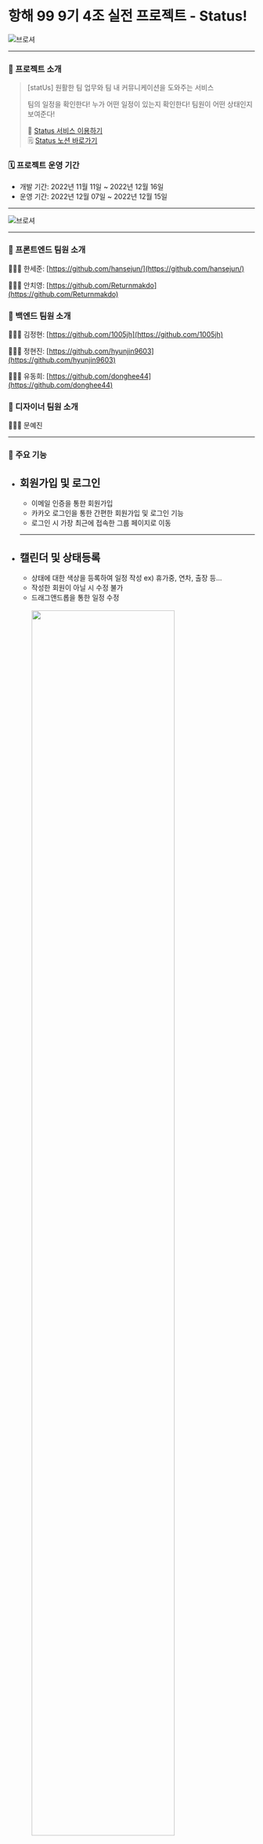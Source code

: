 # 항해 99 9기 4조 실전 프로젝트 - Status!

![브로셔](https://user-images.githubusercontent.com/86880916/206968459-29afd585-0182-40a0-baeb-624c45adce27.png)

---

### 📖 프로젝트 소개

> [statUs] 원활한 팀 업무와 팀 내 커뮤니케이션을 도와주는 서비스
>
> 팀의 일정을 확인한다!
> 누가 어떤 일정이 있는지 확인한다!
> 팀원이 어떤 상태인지 보여준다! <br/>
>
> 🚌 [Status 서비스 이용하기](https://www.status.gift/) <br />
> 🗒 [Status 노션 바로가기](https://obsidian-pig-183.notion.site/statUs-d2e9ed521e204b79ab20263e8823e744) <br />

### 🗓️ 프로젝트 운영 기간

- 개발 기간: 2022년 11월 11일 ~ 2022년 12월 16일
- 운영 기간: 2022년 12월 07일 ~ 2022년 12월 15일
---

![브로셔](https://s3-us-west-2.amazonaws.com/secure.notion-static.com/9d460e99-9cc1-4e9e-b282-b12ebb74bd1f/Untitled.png)

---

### 👥 프론트엔드 팀원 소개

👨🏻‍💻 한세준: [https://github.com/hansejun/](https://github.com/hansejun/)

👨🏻‍💻 안치영: [https://github.com/Returnmakdo](https://github.com/Returnmakdo)

### 👥 백엔드 팀원 소개

👨🏻‍💻 김정현: [https://github.com/1005jh](https://github.com/1005jh)

👨🏻‍💻 정현진: [https://github.com/hyunjin9603](https://github.com/hyunjin9603)

👨🏻‍💻 유동희: [https://github.com/donghee44](https://github.com/donghee44)

### 👥 디자이너 팀원 소개

👨🏻‍💻 문예진

---

### 💚 **주요 기능**

- ## **회원가입 및 로그인** <br>

  - 이메일 인증을 통한 회원가입
  - 카카오 로그인을 통한 간편한 회원가입 및 로그인 기능
  - 로그인 시 가장 최근에 접속한 그룹 페이지로 이동
  <hr/>

- ## **캘린더 및 상태등록** <br>

  - 상태에 대한 색상을 등록하여 일정 작성 ex) 휴가중, 연차, 출장 등...
  - 작성한 회원이 아닐 시 수정 불가
  - 드래그앤드롭을 통한 일정 수정
    <br><br>
    <img src="https://user-images.githubusercontent.com/86880916/207003947-b7e3d38b-98ba-454d-ab3d-c4145e578d81.gif" width="80%"  >

- ## **게시판** <br>

  - 자유게시판과 공지게시판으로 나누어 보여줌
  - 자유게시판에 게시글을 등록하여 공지게시판으로 이동 가능
  - 좋아요 및 댓글 작성 가능
  - 작성한 글은 요약된 정보로 보여지며 클릭을 통해 상세 게시글 모달을 확인 가능
  - 상세 게시글 모달에서는 게시글에 대한 전체 정보가 보여지며 이미지 클릭을 통해 상세 이미지를 슬라이드로 확인 가능
    <br><br>
    <img src="https://user-images.githubusercontent.com/86880916/207004487-dbe8b405-36b8-437f-ba31-df96dc546937.gif" width="80%"  >
    <img src="https://user-images.githubusercontent.com/86880916/207005646-dbc2c0b1-abec-4179-a933-da0be2b7872f.gif" width="80%">

- ## **그룹 회원 상태** <br>

  - 속한 그룹내에서 상태메시지와 상태 아이콘 등록 가능
  - 상태 아이콘은 유저의 오른쪽에 표시되며 마우스를 올려놓을 시에 해당 유저의 상태 메시지 확인 가능
  - 해당 그룹의 접속하고 있는 유저들을 실시간으로 표시
    <br><br>
    <img src="https://user-images.githubusercontent.com/86880916/207005834-2d2914be-6813-4d06-94c4-602e509f5e04.gif" width="80%">

- ## **그룹 생성 및 초대** <br>

  - 그룹에서 유저 초대 가능
  - 오른쪽 상단의 알림 아이콘을 클릭하면 받은 초대 목록을 보여줌
  - 초대 수락시에 해당 그룹으로 이동
    <br><br>
    <img src="https://user-images.githubusercontent.com/86880916/207005907-78edce7f-c10e-433b-a574-59eb99db9de8.gif" width="80%">
    <img src="https://user-images.githubusercontent.com/86880916/207006002-e4cf1c35-322a-4fad-9988-321a5325b688.gif" width="80%">

- ## **실시간 채팅** <br>
  - 그룹내의 유저와 실시간 1대1 채팅
  - 상대방이 메시지를 읽지 않았을 경우 상대방의 화면에서 읽지 않은 메시지 수 표시
    <br><br>
    <img src="https://user-images.githubusercontent.com/86880916/207006068-77bb8920-8ed6-4149-8635-363c3fc25d6e.gif" width="80%">

---

### ✅ **담당 작업**

👷🏻‍♂️ 김정현

- 그룹,스케쥴,초대,게시판,댓글,룸,채팅,이미지 기능구현
- redis 데이터 캐싱
- lambda 이미지 리사이징
- socket.io : 실시간 채팅 / 안읽은 메시지 알림 / 실시간 접속 유저 표시
- CICD
- swagger
- morgan/winton 에러로그 저장
- 부하테스트 (artillery)
- test
- nginx(https , Load Balancer)
- 전반적인 에러수정 및 피드백 반영
- 데이터 관계 설정

👷🏻‍♂️ 정현진

- 로그인, 회원가입, 유저프로필, 닉네임/비밀번호 변경 구현
- 그룹내 유저, 컬러, 게시글/댓글 좋아요 구현
- 카카오 소셜로그인 : axios 사용 구현
- 구글/네이버 소셜로그인 : passport 구현
- nodemailer (네이버메일)
- 로그인 미들웨어
- nginx (https)
- jwt
- test
- DB 모델 설계(ERD)

👷🏻‍♂️ 유동희

- 스케쥴, 그룹, 컬러 CRUD
- socket.io 채팅

---

### 💬 기술적 의사결정

<img src="https://img.shields.io/badge/-node.js-green?style=for-the-badge&logo=Node.js&logoColor=white"/>&nbsp;
<img src="https://img.shields.io/badge/-lambda-orange?style=for-the-badge&logo=Lambda&logoColor=black"/>&nbsp;
<img src="https://img.shields.io/badge/-S3-orange?style=for-the-badge&logo=S3&logoColor=white"/>&nbsp;
<img src="https://img.shields.io/badge/-multer-orange?style=for-the-badge&logo=Multer&logoColor=white">&nbsp;
<img src="https://img.shields.io/badge/-Nginx-green?style=for-the-badge&logo=Nginx&logoColor=white">
<img src="https://img.shields.io/badge/-axios-black?style=for-the-badge&logo=axios&logoColor=white"/>&nbsp;
<img src="https://img.shields.io/badge/-morgan-green?style=for-the-badge&logo=Morgan&logoColor=white"/>&nbsp;
<img src="https://img.shields.io/badge/-winston-green?style=for-the-badge&logo=winston&logoColor=white"/>&nbsp;
<img src="https://img.shields.io/badge/-redis-red?style=for-the-badge&logo=redis&logoColor=white"/>&nbsp;
<br>

<img src="https://img.shields.io/badge/-sequelize-blue?style=for-the-badge&logo=Sequelize&logoColor=white"/>&nbsp;
<img src="https://img.shields.io/badge/Socket.io-010101?style=for-the-badge&logo=Socket.io&logoColor=white"/>&nbsp;
<img src="https://img.shields.io/badge/-artillery-black?style=for-the-badge&logo=Artillery&logoColor=white"/>&nbsp;
<img src="https://img.shields.io/badge/-mysql-blue?style=for-the-badge&logo=Mysql&logoColor=white"/>&nbsp;
<img src="https://img.shields.io/badge/-CICD-blue?style=for-the-badge&logo=CICD&logoColor=white"/>&nbsp;

| 사용 기술          | 기술 결정 이유                                                                                                                                                                                                                                                                                                                                                                                           |
| ------------------ | -------------------------------------------------------------------------------------------------------------------------------------------------------------------------------------------------------------------------------------------------------------------------------------------------------------------------------------------------------------------------------------------------------- |
| `Socket.io`        | webSocket의 경우 브라우저 별로 지원 버전이 다르거나 지원하지 않는 경우도 있어서 일관된 서비스를 제공하기 위해서 socket.io를 적용하였습니다.                                                                                                                                                                                                                                                              |
| `redis`            | In-Memory 기반의 Dictionary 구조 데이터관리 서버로 key-value의 데이터 구조로 단순하게 저장하기 때문에 관계형 데이터베이스와 같이 쿼리 연산을 지원하지 않지만, 데이터의 고속읽기와 쓰기에 최적화가 되어 있고, 메모리에 데이터를 저장하기 때문에 작업 속도가 빠른 장점을 이용해 데이터를 캐싱하여 서버의 부담을 줄이기 위해 사용했습니다.                                                                  |
| `lambda`           | 이미지 리사이징 작업이 CPU와 메모리를 많이 사용하기 때문에 로컬서버에서 작업을 돌리면 다른 사용자의 요청을 못 받는 현상이 생길 수 있고, node.js의 특성상 비동기프로그래밍 기반으로 I/O 작업에 유리하고 CPU작업에 불리하기 때문에 S3를 트리거로 사용할 수 있는 lambda를 사용하게 됐습니다.                                                                                                                |
| `git action(CICD)` | 반복적 빌드, 테스트 및 배포작업을 처리하고, 문제가 있으면 경고를 해주는 자동화 파이프라인을 통해 코드변경을 원활하게 할 수 있어 선택했습니다. <br> <br>jenkins를 사용하면 내 컴퓨터상에서 관리를 할 수 있는 장점이 있지만 git action을 사용함으로써 github과 통일된 환경에서 CICD를 수행할 수 있고, 보다 친숙한 문법의 yaml파일로 간단하게 파이프라인을 구성할 수 있기 때문에 git action을 선택했습니다. |
| `Nginx`            | https를 적용해 사용자가 사이트에 제공하는 정보를 암호화하여 보안을 강화하고 현재 프로젝트의 사이즈와 사용자 수 및 비용적인 면을 고려해 ELB보다 Nginx를 Load Balancer로 서버의 부하를 분산시키고 응답속도를 높이는데 더 효과적일거라 판단하고 사용했습니다.                                                                                                                                               |
| `axios`            | response timeout (fetch에는 없는 기능) 처리 방법이 존재 Promise 기반으로 만들어졌기 때문에 데이터를 다루기 편리합니다. 크로스 브라우징 최적화로 브라우저 호환성(구형 브라우저 지원)이 뛰어납니다.                                                                                                                                                                                                        |
| `artillery`        | JMETER라는 툴도 있지만 우리에게 친숙한 코드로 부하테스트를 진행할 수 있다는 점에서 사용하게 됐습니다.                                                                                                                                                                                                                                                                                                    |
| `mysql `           | 관계형 데이터베이스 관리 시스템으로 사용하기 쉽고 빠르고 안정적인 면과 데이터를 다양한 형식으로 저장하고 고유한 스키마를 정의할 수 있도록 하여 뛰어난 유연성을 제공하기 때문에 사용하게 됐습니다.                                                                                                                                                                                                        |
| `sequelize `       | 객체지향적 코드로 직관적이며 로직에 더욱 집중할 수 있게 해주고, 유지보수가 좋다는 점 그리고 DBMS에 대한 종속성이 줄어들게 하며 쿼리문을 javascript로 사용할 수 있는 장점이 있어 보다 클린하게 코드를 작성하고 데이터를 가공하는 쪽에 더 집중할 수 있다는 점에서 사용하게 됐습니다.                                                                                                                       |

---

### ❌ 트러블 슈팅

---

<details>
  <summary>Lambda Access denied</summary>

- **문제 상황**
  - S3 버켓에 이미지가 올라가지만 lambda 트리거가 작동을 하지 않고 access denied 403 에러를 띄움
- **첫번째 접근**
  - access denied가 뜨므로 권한에서 문제가 있는 것으로 판단하고 IAM 권한쪽으로 수정하고 다시시도 → 실패(access denied 403) → ㄹ다시 처음부터 AWS 세팅 → 실패(access denied 403)
- **두번째 접근**
  - AWS의 세팅에 문제가 없으면 lambda에 문제가 있을 것이라 판단하고 함수와 트리거 수정하고 다시시도 → 실패(access denied 403) → lambda와 s3를 다시 만들며 진행 → 실패(access denied 403)
- **세번째 접근(해결)**

  - lambda와 권한을 건드려봤으나 해결이 되지 않아 multerMiddleware 코드 다시작성 시도 → 실패(access denied 403) → multer 세팅을 바꾸며 다시시도 → 이름을 현재날짜로만 바꿔줬을 때 성공

- **access denied가 해결된 이유?**
  > stackoverflow에서 검색하다가 발견한 글에 따르면 AWS는 객체가 없으면 404 NOT FOUND가 아니라 403 ACCESS DENIED를 띄운다고 합니다. 근데 저는 기존파일명에 날짜를 더해서 파일명을 정해주는 방식으로 진행을 했었고, 그렇기 때문에 S3에 한글로 된 파일명이 올라갈 때 한글이 깨져서 올라가게 됐습니다. 여기서 S3에는 올라가지만 lambda에서는 깨진 한글을 인식하지 못해 S3에 객체가 없다고 판단을 하고 access denied를 띄운 것이라 생각됩니다.
  </details>

<details>
  <summary>여러장의 이미지를 올렸을 때 S3에 몇장의 이미지가 소실되는 문제</summary>

- **문제 상황**
  - 여러장의 이미지를 올렸을 때 S3에 몇장의 이미지가 소실되는 문제
- **첫번째 접근**
  - multerMiddleware를 통과해서 S3에 이미지가 올라가므로 multerMiddleware를 사용하는 route 부분을 수정 → 실패
- **두번째 접근**

  - S3에 오류가 있는지 확인하다가 파일명이 크게 차이가 나지 않는 것을 파악 → 서로 명확한 차이를 주기 위해 랜덤숫자와 현재시간을 더해서 파일명을 만들어줌 → 성공

- **이미지가 왜 소실된걸까?**
  > 두번째 접근을 했을 때 파악하기로는 여러장의 이미지를 같이 올릴 때 몇장의 이미지의 파일명이 같게 되어 소실되는걸로 파악됩니다. 같은 파일명이 올라오기 때문에 S3에서는 하나의 파일로 인식하고 이름이 겹치는 파일이 사라지게 되었다.
  </details>

<details>
  <summary>Lambda가 인식하지 못하는 확장자명의 문제</summary>

- **문제 상황**
  - lambda가 인식하지 못하는 확장자명의 문제
- **첫번째 접근**
  - 확장자명에 제한을 두어 lambda가 인식하지 못하는 확장자명을 걸러내는 작업 → 성공 → 이미지 확장자명에 대해 모르는 사용자가 있을 것이라 판단 → 다른 해결방법 모색
- **두번째 접근**

  - 이미지 확장자명을 multerMiddleware에서 변경 → 성공 → 사용자가 이미지를 올릴 때 신경 쓸 일이 없게 됨 → 채택

- **lambda가 인식하지 못하는 JFIF, 변경해준 확장자명 webp**
  > lambda가 인식하지 못하는 확장자명이 있을 것이라는 생각을 크게 하지 못했습니다. 그저 jpg는 jpeg로 해줘야 한다는 것만 알고 있었는데 JFIF라는 확장자명이 들어왔을 때 1번 문제와 비슷하게 람다 트리거가 발동하지 않았습니다.
  > 확장자명을 변경하기로 했을 때 가장 흔한 JPEG로 했었는데 webp라는 확장자가 압축성도 뛰어나고 화질적인면에서도 png와 비슷하다는 걸 알게되어 webp라는 확장자명으로 변경해주게 되었습니다.
  > 물론 webp라는 확장자를 선택하므로 몇몇 브라우저에서 지원을 하지 않는 점과 브라우저의 버전에 따라 지원을 하지 않을 수 있다는 단점은 가져가야 하지만 webp를 썼을 때의 매리트가 충분히 크다고 생각되어 쓰게 되었습니다.
  </details>

<details>
  <summary>Redis 캐싱 관련 문제</summary>

- **문제 상황**
  - get 요청을 캐싱 했을 때 데이터가 전부가 똑같은 오류
- **첫번째 접근**
  - cacheMiddleware에서 redis.set 부분을 수정 → 실패
- **두번째 접근**
  - set의 key 값으로 req.originalUrl을 이용했었는데 유저마다 key 값을 차별화되게 변경 -> 성공 → 데이터가 변해도 변하기 전 데이터 응답 → 실패
- **세번째 접근**
  - set의 key 값에 차별화를 주고, 캐싱된 데이터의 수명을 짧게 해줌 → 실패
- **네번째 접근**
  - 데이터가 변동될 때마다 캐싱 데이터 수정 → 성공 → 데이터의 변동이 있을 때마다 수정을 거듭하다보니 현재 서비스에서 비효율적으로 redis를 사용하게 된다고 판단 → 다른 방법 모색
- **다섯째 접근**

  - 데이터의 변동이 적고, 자주 호출되는 데이터를 타겟으로 캐싱 → 성공

- **실패의 이유**
  > 유저 각각의 key 값에 차별화를 두지 않아 모든 유저가 같은 데이터를 보는 문제가 발생을 했던 것이고, **두번째 접근**에서는 데이터가 변할 때 캐싱된 데이터가 살아있고 캐싱 데이터를 바꿔주지 않아서 생겼던 문제이다. **세번째 접근,네번째 접근**에서는 처음엔 수명을 짧게 해서 캐싱을 자주 하게 했는데 정말 짧으면 캐싱을 하는 이유가 없는거 같다는 생각이 들었고, 어느정도 시간을 주면 두번째 접근에서의 일이 반복되었다. 데이터가 새로 생기거나 수정되고 삭제될때마다 레디스에 접근을 했었는데 이렇게 했을 시 우리의 서비스 대비 레디스에 투자되는 비용이 너무 비효율적으로 높은 것 같다는 생각이 들었다. 그래서 데이터의 변화가 자주 일어나지 않는 곳에 캐싱을 하기로 했다. (**다섯번째 접근**)
  </details>

<details>
  <summary>Time 관련 문제</summary>

- **문제 상황**
  - 시간을 주고 받는데 있어 프론트에서 백으로 왔을 때 서버에 저장되었을 때 시간이 다른 문제
- **첫번째 접근**
  - 프론트에서 시간데이터를 받으면 원하는 시간으로 변경 → 실패(응답속도 불만족)
- **두번째 접근**
  - 백에서 일괄적으로 9시간을 더하거나 빼는 처리작업 → 모든 경우의 수를 해결할 수 없음(실패)
- **세번째 접근**
  - 시간 데이터를 string 값으로 저장했다가 필요시에 변환 → 성공 → 근본적인 해결책이 아님
- **네번째 접근**

  - timezone 설정을 하여 UTC기준으로 저장하고 지역대에 맞게 클라이언트에서 처리 → 성공

- **실패의 이유**
  > 프론트가 쓰는 라이브러리가 설정되어 있는 표준 시간대도 있고 서버도 설정된 표준 시간대가 있었습니다. 세계시와 한국표준시의 9시간의 차이 때문에 처음에는 9시간의 차이를 백에서 직접 입력을 해주고 했지만 캘린더를 쓰기 때문에 이 부분에 있어서 모든 경우의 수를 다 해결할 수 없는 상황이 발생했고, 가공을 어떻게 해도 결국 시간이 달라지는 현상이 발생했습니다. 그래서 UTC 기준으로 저장하고 클라이언트에서 처리를 해서 클라이언트의 시간대를 따라가게 했습니다.
  </details>

<details>
  <summary>소셜로그인 문제</summary>

- **문제 상황**
  - passport를 활용해 소셜로그인 시도→서버에서 보내는 카카오 로그인 정보가 프론트에서 보여지긴 하나, 프론트 에서 데이터에 접근할 수 없는 문제가 발생
- **첫번째 접근**
  - redirectURI와 callbackURL이 서로 다른 것인가 고민해봄
- **두번째 접근**
  - redirectURI와 callbackURL이 같다는 것임을 깨닫고 프론트쪽 URI에도 맞춰보고 백엔드쪽 URI에도 맞춰봄 → 실패
- **세번째 접근**
  - passport전략을 사용하지말고 백엔드에서 axios를 활용해 소셜로그인 방식을 해보자는 의견이 나와 시도함
- **네번째 접근** - axios를 활용해 유저정보를 받아 온 후 소셜로그인에 성공
</details>

![브로셔](https://i.ibb.co/PWXv0t1/2022-12-16-032118.png)
